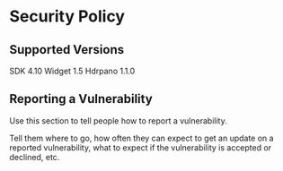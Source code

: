 # Security Policy

## Supported Versions

SDK 4.10
Widget 1.5
Hdrpano 1.1.0

## Reporting a Vulnerability

Use this section to tell people how to report a vulnerability.

Tell them where to go, how often they can expect to get an update on a
reported vulnerability, what to expect if the vulnerability is accepted or
declined, etc.
